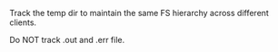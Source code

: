Track the temp dir to maintain the same FS hierarchy across different clients.

Do NOT track .out and .err file.
